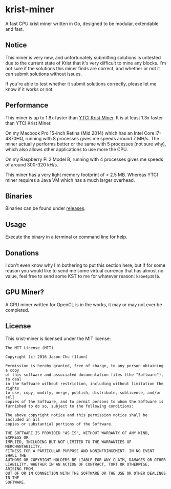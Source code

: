# krist-miner
A fast CPU krist miner written in Go, designed to be modular, extendable and fast.

## Notice
This miner is very new, and unfortunately submitting solutions is untested due to the current state of Krist that
it's very difficult to mine any blocks. I'm not sure if the solutions this miner
finds are correct, and whether or not it can submit solutions without issues.

If you're able to test whether it submit solutions correctly, please let me know if it works or not.

## Performance
This miner is up to 1.8x faster than [YTCI Krist Miner](https://github.com/Yevano/ytci-krist-miner/).
It is at least 1.3x faster than YTCI Krist Miner.

On my Macbook Pro 15-inch Retina (Mid 2014) which has an Intel Core i7-4870HQ, running with 8 processes gives me speeds around 7 MH/s. The miner actually performs better or the same with 5 processes (not sure why), which also allows other applications to use more the CPU.

On my Raspberry Pi 2 Model B, running with 4 processes gives me speeds of around 300-320 kH/s.

This miner has a very light memory footprint of < 2.5 MB. Whereas YTCI miner requires a Java VM which has a
much larger overhead.

## Binaries
Binaries can be found under [releases](https://github.com/1lann/krist-miner/releases).

## Usage
Execute the binary in a terminal or command line for help.

## Donations
I don't even know why I'm bothering to put this section here, but if for some reason you would like to send me some virtual currency that has almost no value, feel free to send some KST to me for whatever reason: `k3be4p30lb`.

## GPU Miner?
A GPU miner written for OpenCL is in the works, it may or may not ever be completed.

## License
This krist-miner is licensed under the MIT license:

```
The MIT License (MIT)

Copyright (c) 2016 Jason Chu (1lann)

Permission is hereby granted, free of charge, to any person obtaining a copy
of this software and associated documentation files (the "Software"), to deal
in the Software without restriction, including without limitation the rights
to use, copy, modify, merge, publish, distribute, sublicense, and/or sell
copies of the Software, and to permit persons to whom the Software is
furnished to do so, subject to the following conditions:

The above copyright notice and this permission notice shall be included in all
copies or substantial portions of the Software.

THE SOFTWARE IS PROVIDED "AS IS", WITHOUT WARRANTY OF ANY KIND, EXPRESS OR
IMPLIED, INCLUDING BUT NOT LIMITED TO THE WARRANTIES OF MERCHANTABILITY,
FITNESS FOR A PARTICULAR PURPOSE AND NONINFRINGEMENT. IN NO EVENT SHALL THE
AUTHORS OR COPYRIGHT HOLDERS BE LIABLE FOR ANY CLAIM, DAMAGES OR OTHER
LIABILITY, WHETHER IN AN ACTION OF CONTRACT, TORT OR OTHERWISE, ARISING FROM,
OUT OF OR IN CONNECTION WITH THE SOFTWARE OR THE USE OR OTHER DEALINGS IN THE
SOFTWARE.
```
